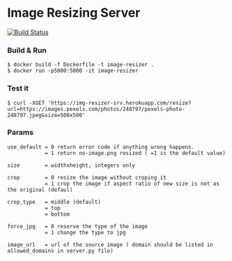 # Image Resizing Server
[![Build Status](https://travis-ci.org/OsamaJBR/python-img-resizing-server.svg?branch=master)](https://travis-ci.org/OsamaJBR/python-img-resizing-server) 

### Build & Run
```
$ docker build -f Dockerfile -t image-resizer .
$ docker run -p5000:5000 -it image-resizer
```

### Test it
```
$ curl -XGET 'https://img-resizer-srv.herokuapp.com/resize?url=https://images.pexels.com/photos/248797/pexels-photo-248797.jpeg&size=500x500' 
```

### Params
```
use_default = 0 return error code if anything wrong happens.
            = 1 return no-image.png resized ( =1 is the default value)

size        = widthxheight, integers only

crop        = 0 resize the image without croping it
            = 1 crop the image if aspect ratio of new size is not as the original (defaul)

crop_type   = middle (default)
            = top
            = bottom

force_jpg   = 0 reserve the type of the image
            = 1 change the type to jpg

image_url   = url of the source image ( domain should be listed in allowed_domains in server.py file)
```
